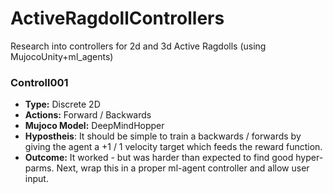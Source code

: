 # ActiveRagdollControllers
Research into controllers for 2d and 3d Active Ragdolls (using MujocoUnity+ml_agents)


### Controll001
* **Type:** Discrete 2D
* **Actions:** Forward / Backwards
* **Mujoco Model:** DeepMindHopper
* **Hypostheis**: It should be simple to train a backwards / forwards by giving the agent a +1 / 1 velocity target which feeds the reward function.
* **Outcome:** It worked - but was harder than expected to find good hyper-parms. Next, wrap this in a proper ml-agent controller and allow user input.



